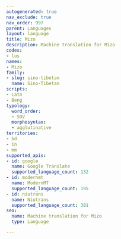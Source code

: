 ```yaml
---
autogenerated: true
nav_exclude: true
nav_order: 997
parent: Languages
layout: language
title: Mizo
description: Machine translation for Mizo
codes:
- lus
names:
- Mizo
family:
- slug: sino-tibetan
  name: Sino-Tibetan
scripts:
- Latn
- Beng
typology:
  word_order:
  - SOV
  morphosyntax:
  - agglutinative
territories:
- bd
- in
- mm
supported_apis:
- id: google
  name: Google Translate
  supported_language_count: 132
- id: modernmt
  name: ModernMT
  supported_language_count: 195
- id: niutrans
  name: Niutrans
  supported_language_count: 381
seo:
  name: Machine translation for Mizo
  type: Language

---
```


